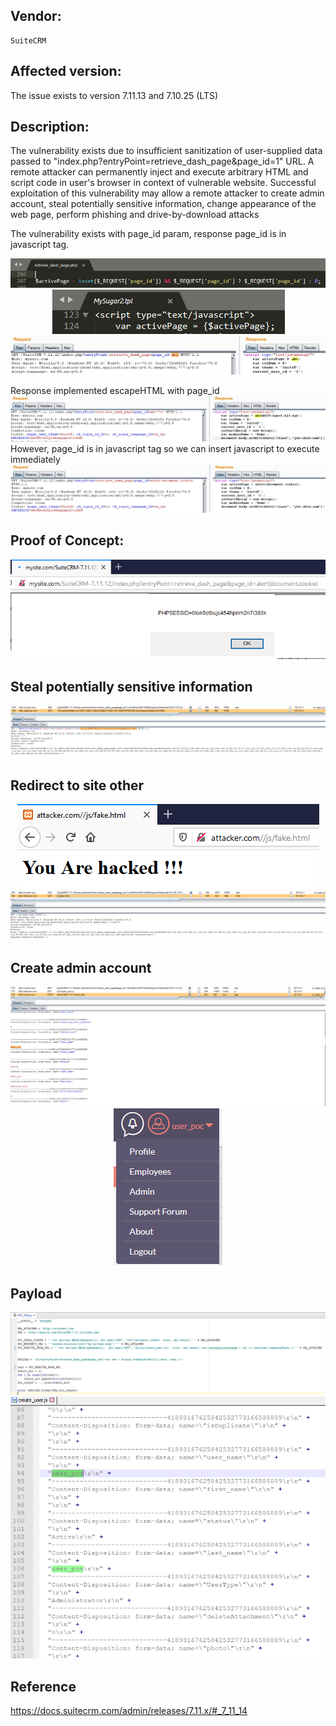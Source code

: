 ## Vendor:
    SuiteCRM 

## Affected version:
The issue exists to version 7.11.13 and 7.10.25 (LTS) 

## Description:   
The vulnerability exists due to insufficient sanitization of user-supplied data passed to "index.php?entryPoint=retrieve_dash_page&page_id=1" URL. A remote attacker can permanently inject and execute arbitrary HTML and script code in user's browser in context of vulnerable website.
Successful exploitation of this vulnerability may allow a remote attacker to create admin account, steal potentially sensitive information, change appearance of the web page, perform phishing and drive-by-download attacks

The vulnerability exists with page_id param, response page_id is in javascript tag.

<p align="center">
<img src="https://github.com/vuongdq54/SuiteCRM_XSS/blob/master/image1.png" />
<img src="https://github.com/vuongdq54/SuiteCRM_XSS/blob/master/image2.png" />
<img src="https://github.com/vuongdq54/SuiteCRM_XSS/blob/master/image3.png" />
</p>
Response implemented escapeHTML with page_id
<img src="https://github.com/vuongdq54/SuiteCRM_XSS/blob/master/image4.png" />
However, page_id is in javascript tag so we can insert javascript to execute immediately
<img src="https://github.com/vuongdq54/SuiteCRM_XSS/blob/master/image5.png" />

## Proof of Concept:

<p align="center">
<img src="https://github.com/vuongdq54/SuiteCRM_XSS/blob/master/image6.png" />
</p>

## Steal potentially sensitive information

<p align="center">
<img src="https://github.com/vuongdq54/SuiteCRM_XSS/blob/master/image7.png" />
</p>

## Redirect to site other

<p align="center">
<img src="https://github.com/vuongdq54/SuiteCRM_XSS/blob/master/image8.png" />
<img src="https://github.com/vuongdq54/SuiteCRM_XSS/blob/master/image9.png" />
</p>

## Create admin account

<p align="center">
<img src="https://github.com/vuongdq54/SuiteCRM_XSS/blob/master/image10.png" />
<img src="https://github.com/vuongdq54/SuiteCRM_XSS/blob/master/image11.png" />
</p>

## Payload
<p align="center">
<img src="https://github.com/vuongdq54/SuiteCRM_XSS/blob/master/image12.png" />
<img src="https://github.com/vuongdq54/SuiteCRM_XSS/blob/master/image13.png" />
</p>

## Reference

https://docs.suitecrm.com/admin/releases/7.11.x/#_7_11_14
